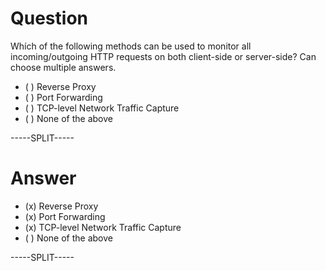 
# Question

Whích of the following methods can be used to monitor all incoming/outgoing HTTP requests on both client-side or server-side? Can choose multiple answers.

* ( ) Reverse Proxy
* ( ) Port Forwarding
* ( ) TCP-level Network Traffic Capture
* ( ) None of the above

-----SPLIT-----

# Answer

* (x) Reverse Proxy
* (x) Port Forwarding
* (x) TCP-level Network Traffic Capture
* ( ) None of the above

-----SPLIT-----